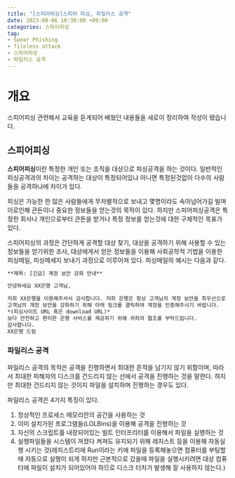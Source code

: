 ```yaml
---
title: "[스피어피싱]스피어 피싱, 파일리스 공격"
date: 2023-08-06 10:30:00 +09:00
categories: 스피어피싱
tag:
- Spear Phishing
- fileless attack
- 스피어피싱
- 파일리스 공격
---
```


# 개요
스피어피싱 관련해서 교육을 듣게되어 배웠던 내용들을 새로이 정리하여 작성이 됐습니다.

## 스피어피싱
**스피어피싱**이란 특정한 개인 또는 조직을 대상으로 피싱공격을 하는 것이다. 일반적인 피싱공격과의 차이는 공격하는 대상이 특정되어있냐 아니면 특정된것없이 다수의 사람들을 공격하냐에 차이가 있다. 

피싱은 가능한 한 많은 사람들에게 무차별적으로 보내고 몇명이라도 속아넘어가길 빌며 이로인해 큰돈이나 중요한 정보들을 얻는것의 목적이 있다. 하지만 스피어피싱공격은 특정한 회사나 개인으로부터 큰돈을 받거나 특정 정보를 얻는것에 대한 구체적인 목표가 있다.

스피어피싱의 과정은 간단하게 공격할 대상 찾기, 대상을 공격하기 위해 사용할 수 있는 정보들을 얻기위한 조사, 대상에게서 얻은 정보들을 이용해 사회공학적 기법을 이용한 피싱메일, 피싱메세지 보내기 과정으로 이루어져 있다. 피싱메일의 예시는 다음과 같다.

```markdown
**제목: [긴급] 계정 보안 강화 안내**

안녕하세요 XX은행 고객님,

저희 XX은행을 이용해주셔서 감사합니다. 저희 은행은 항상 고객님의 계정 보안을 최우선으로 생각하고 있으며, 최근에 증가하는 금융 사기에 대응하여 보다 강력한 보안 조치를 시행하고자 합니다.
고객님의 계정 보안을 강화하기 위해 아래 링크를 클릭하여 계정을 인증해주시기 바랍니다.
*(피싱사이트 URL 혹은 download URL)*
보다 안전하고 편리한 은행 서비스를 제공하기 위해 귀하의 협조를 부탁드립니다.
감사합니다.
XX은행 드림
```

### 파일리스 공격
파일리스 공격의 목적은 공격을 진행하면서 최대한 흔적을 남기지 않기 위함이며, 따라서 최대한 피해자의 디스크를 건드리지 않는 선에서 공격을 진행하는 것을 말한다. 하지만 최대한 건드리지 않는 것이지 파일을 설치하며 진행하는 경우도 있다. 

파일리스 공격은 4가지 특징이 있다.

1. 정상적인 프로세스 메모리안의 공간을 사용하는 것
2. 이미 설치가된 프로그램들(LOLBins)을 이용해 공격을 진행하는 것
3. 자신의 스크립트를 내장되어있는 빌트 인터프리터를 이용해서 파일을 실행하는 것
4. 실행파일들을 시스템이 꺼졌다 켜져도 유지되기 위해 레지스트 등을 이용해 자동실행 시키는 것(레지스트리에 Run이라는 키에 파일을 등록해놓으면 컴퓨터를 부팅할 때 자동으로 실행이 되게 하지만 근본적으로 갔을때 파일을 실행시키려면 대상 컴퓨터에 파일이 설치가 되어있어야 하므로 디스크 터치가 발생해 잘 사용하지 않는다.)

